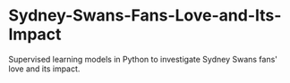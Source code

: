 # Sydney-Swans-Fans-Love-and-Its-Impact
Supervised learning models in Python to investigate Sydney Swans fans' love and its impact.

